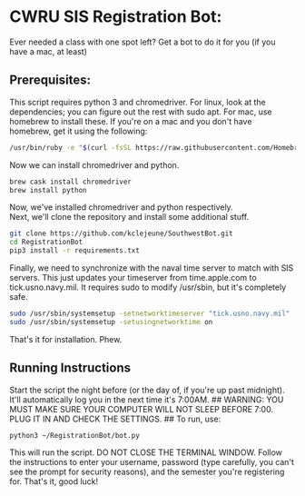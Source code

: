 # CWRU SIS Registration Bot:
Ever needed a class with one spot left? Get a bot to do it for you (if you have a mac, at least)

## Prerequisites:
This script requires python 3 and chromedriver. For linux, look at the dependencies; you can figure out the rest with sudo apt. For mac, use homebrew to install these. If you're on a mac and you don't have homebrew, get it using the following:
```bash
/usr/bin/ruby -e "$(curl -fsSL https://raw.githubusercontent.com/Homebrew/install/master/install)"
```
Now we can install chromedriver and python.
```bash
brew cask install chromedriver
brew install python
```
Now, we've installed chromedriver and python respectively.  
Next, we'll clone the repository and install some additional stuff.
```bash
git clone https://github.com/kclejeune/SouthwestBot.git
cd RegistrationBot
pip3 install -r requirements.txt
```
Finally, we need to synchronize with the naval time server to match with SIS servers.  This just updates your timeserver from time.apple.com to tick.usno.navy.mil. It requires sudo to modify /usr/sbin, but it's completely safe.
```bash
sudo /usr/sbin/systemsetup -setnetworktimeserver "tick.usno.navy.mil"
sudo /usr/sbin/systemsetup -setusingnetworktime on
```
That's it for installation.  Phew.
## Running Instructions ##
Start the script the night before (or the day of, if you're up past midnight). It'll automatically log you in the next time it's 7:00AM. ## WARNING: YOU MUST MAKE SURE YOUR COMPUTER WILL NOT SLEEP BEFORE 7:00.  PLUG IT IN AND CHECK THE SETTINGS. ##
To run, use:

`python3 ~/RegistrationBot/bot.py`

This will run the script.  DO NOT CLOSE THE TERMINAL WINDOW. Follow the instructions to enter your username, password (type carefully, you can't see the prompt for security reasons), and the semester you're registering for.
That's it, good luck!
